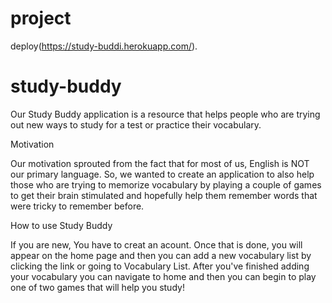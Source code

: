 # project
deploy(https://study-buddi.herokuapp.com/).
# study-buddy

 Our Study Buddy application is a resource that helps people who are trying out new ways to study for a test or practice their vocabulary. 

Motivation

Our motivation sprouted from the fact that for most of us, English is NOT our primary language. So, we wanted to create an application to also help those who are trying to memorize vocabulary by playing a couple of games to get their brain stimulated and hopefully help them remember words that were tricky to remember before. 

How to use Study Buddy

If you are new, You have to creat an acount. Once that is done, you will appear on the home page and then you can add a new vocabulary list by clicking the link or going to Vocabulary List. After you've finished adding your vocabulary you can navigate to home and then you can begin to play one of two games that will help you study!
